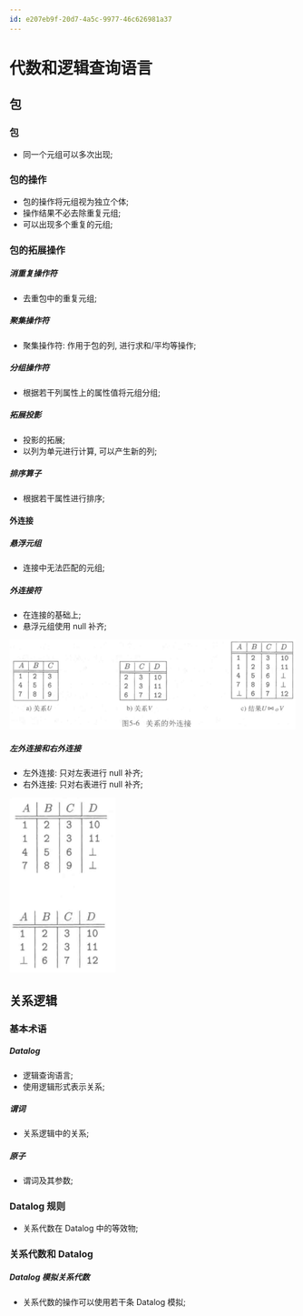 ```yaml
---
id: e207eb9f-20d7-4a5c-9977-46c626981a37
---
```


# 代数和逻辑查询语言

## 包

### 包

- 同一个元组可以多次出现;

### 包的操作

- 包的操作将元组视为独立个体;
- 操作结果不必去除重复元组;
- 可以出现多个重复的元组;

### 包的拓展操作

##### 消重复操作符

- 去重包中的重复元组;

##### 聚集操作符

- 聚集操作符: 作用于包的列, 进行求和/平均等操作;

##### 分组操作符

- 根据若干列属性上的属性值将元组分组;

##### 拓展投影

- 投影的拓展;
- 以列为单元进行计算, 可以产生新的列;

##### 排序算子

- 根据若干属性进行排序;

#### 外连接

##### 悬浮元组

- 连接中无法匹配的元组;

##### 外连接符

- 在连接的基础上;
- 悬浮元组使用 null 补齐;

![外连接符](./images/2023-11-15-10-41-48.png)

##### 左外连接和右外连接

- 左外连接: 只对左表进行 null 补齐;
- 右外连接: 只对右表进行 null 补齐;

![左外连接和右外连接](./images/2023-11-15-10-42-51.png)

## 关系逻辑

### 基本术语

##### Datalog

- 逻辑查询语言;
- 使用逻辑形式表示关系;

##### 谓词

- 关系逻辑中的关系;

##### 原子

- 谓词及其参数;

### Datalog 规则

- 关系代数在 Datalog 中的等效物;

### 关系代数和 Datalog

##### Datalog 模拟关系代数

- 关系代数的操作可以使用若干条 Datalog 模拟;
